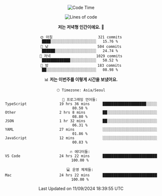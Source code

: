 <div align='center'>
 
<!--START_SECTION:waka-->
![Code Time](http://img.shields.io/badge/Code%20Time-3%2C823%20hrs%2055%20mins-blue)

![Lines of code](https://img.shields.io/badge/%EC%A0%80%EB%8A%94%20%EC%97%AC%ED%83%9C%EA%B9%8C%EC%A7%80%20-1.3%20million%20%EC%A4%84%EC%9D%98%20%EC%BD%94%EB%93%9C%EB%A5%BC%20%EC%9E%91%EC%84%B1%ED%96%88%EC%96%B4%EC%9A%94.-blue)

**저는 저녁형 인간이에요. 🦉** 

```text
🌞 아침                     321 commits         ████░░░░░░░░░░░░░░░░░░░░░   15.76 % 
🌆 낮　                     504 commits         ██████░░░░░░░░░░░░░░░░░░░   24.74 % 
🌃 저녁                     1029 commits        █████████████░░░░░░░░░░░░   50.52 % 
🌙 밤　                     183 commits         ██░░░░░░░░░░░░░░░░░░░░░░░   08.98 % 
```


📊 **저는 이번주를 이렇게 시간을 보냈어요.** 

```text
🕑︎ Timezone: Asia/Seoul

💬 프로그래밍 언어들: 
TypeScript               19 hrs 36 mins      ████████████████████░░░░░   80.50 % 
Other                    2 hrs 8 mins        ██░░░░░░░░░░░░░░░░░░░░░░░   08.80 % 
JSON                     1 hr 32 mins        ██░░░░░░░░░░░░░░░░░░░░░░░   06.31 % 
YAML                     27 mins             ░░░░░░░░░░░░░░░░░░░░░░░░░   01.86 % 
JavaScript               12 mins             ░░░░░░░░░░░░░░░░░░░░░░░░░   00.83 % 

🔥 에디터들: 
VS Code                  24 hrs 22 mins      █████████████████████████   100.00 % 

💻 운영 체제들: 
Mac                      24 hrs 22 mins      █████████████████████████   100.00 % 
```


 Last Updated on 11/09/2024 18:39:55 UTC
<!--END_SECTION:waka-->
 </div>
<!---
Emewjin/Emewjin is a ✨ special ✨ repository because its `README.md` (this file) appears on your GitHub profile.
You can click the Preview link to take a look at your changes.
--->
